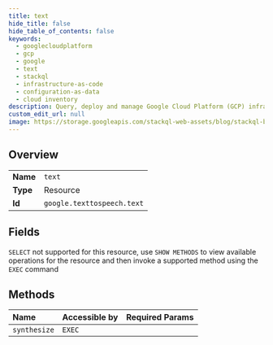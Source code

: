 ```yaml
---
title: text
hide_title: false
hide_table_of_contents: false
keywords:
  - googlecloudplatform
  - gcp
  - google
  - text
  - stackql
  - infrastructure-as-code
  - configuration-as-data
  - cloud inventory
description: Query, deploy and manage Google Cloud Platform (GCP) infrastructure and resources using SQL
custom_edit_url: null
image: https://storage.googleapis.com/stackql-web-assets/blog/stackql-blog-post-featured-image.png
---
```

  
    

## Overview
<table><tbody>
<tr><td><b>Name</b></td><td><code>text</code></td></tr>
<tr><td><b>Type</b></td><td>Resource</td></tr>
<tr><td><b>Id</b></td><td><code>google.texttospeech.text</code></td></tr>
</tbody></table>

## Fields
`SELECT` not supported for this resource, use `SHOW METHODS` to view available operations for the resource and then invoke a supported method using the `EXEC` command  
## Methods
| Name | Accessible by | Required Params |
|:-----|:--------------|:----------------|
| `synthesize` | `EXEC` |  |
